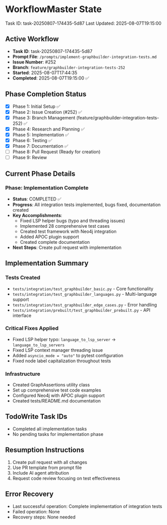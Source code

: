 # WorkflowMaster State
Task ID: task-20250807-174435-5d87
Last Updated: 2025-08-07T19:15:00

## Active Workflow
- **Task ID**: task-20250807-174435-5d87
- **Prompt File**: `/prompts/implement-graphbuilder-integration-tests.md`
- **Issue Number**: #252
- **Branch**: `feature/graphbuilder-integration-tests-252`
- **Started**: 2025-08-07T17:44:35
- **Completed**: 2025-08-07T19:15:00 ✅

## Phase Completion Status
- [x] Phase 1: Initial Setup ✅
- [x] Phase 2: Issue Creation (#252) ✅
- [x] Phase 3: Branch Management (feature/graphbuilder-integration-tests-252) ✅
- [x] Phase 4: Research and Planning ✅
- [x] Phase 5: Implementation ✅
- [x] Phase 6: Testing ✅
- [x] Phase 7: Documentation ✅
- [ ] Phase 8: Pull Request (Ready for creation)
- [ ] Phase 9: Review

## Current Phase Details
### Phase: Implementation Complete
- **Status**: COMPLETED ✅
- **Progress**: All integration tests implemented, bugs fixed, documentation created
- **Key Accomplishments**:
  - Fixed LSP helper bugs (typo and threading issues)
  - Implemented 28 comprehensive test cases
  - Created test framework with Neo4j integration
  - Added APOC plugin support
  - Created complete documentation
- **Next Steps**: Create pull request with implementation

## Implementation Summary
### Tests Created
- `tests/integration/test_graphbuilder_basic.py` - Core functionality
- `tests/integration/test_graphbuilder_languages.py` - Multi-language support
- `tests/integration/test_graphbuilder_edge_cases.py` - Error handling
- `tests/integration/prebuilt/test_graphbuilder_prebuilt.py` - API interface

### Critical Fixes Applied
- Fixed LSP helper typo: `language_to_lsp_server` → `language_to_lsp_servers`
- Fixed LSP context manager threading issue
- Added `asyncio_mode = "auto"` to pytest configuration
- Fixed node label capitalization throughout tests

### Infrastructure
- Created GraphAssertions utility class
- Set up comprehensive test code examples
- Configured Neo4j with APOC plugin support
- Created tests/README.md documentation

## TodoWrite Task IDs
- Completed all implementation tasks
- No pending tasks for implementation phase

## Resumption Instructions
1. Create pull request with all changes
2. Use PR template from prompt file
3. Include AI agent attribution
4. Request code review focusing on test effectiveness

## Error Recovery
- Last successful operation: Complete implementation of integration tests
- Failed operation: None
- Recovery steps: None needed
